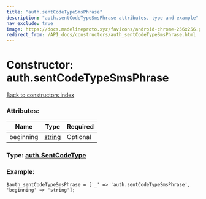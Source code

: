 ```yaml
---
title: "auth.sentCodeTypeSmsPhrase"
description: "auth.sentCodeTypeSmsPhrase attributes, type and example"
nav_exclude: true
image: https://docs.madelineproto.xyz/favicons/android-chrome-256x256.png
redirect_from: /API_docs/constructors/auth_sentCodeTypeSmsPhrase.html
---
```

# Constructor: auth.sentCodeTypeSmsPhrase  
[Back to constructors index](/API_docs/constructors/index.html)



### Attributes:

| Name     |    Type       | Required |
|----------|---------------|----------|
|beginning|[string](/API_docs/types/string.html) | Optional|



### Type: [auth.SentCodeType](/API_docs/types/auth.SentCodeType.html)


### Example:

```
$auth_sentCodeTypeSmsPhrase = ['_' => 'auth.sentCodeTypeSmsPhrase', 'beginning' => 'string'];
```  

